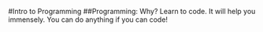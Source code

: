 #Intro to Programming
##Programming: Why?
Learn to code. It will help you immensely. You can do anything if you can code!
